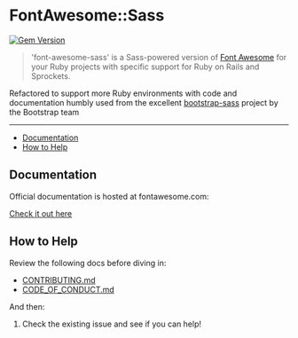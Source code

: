 # FontAwesome::Sass

[![Gem Version](https://badge.fury.io/rb/font-awesome-sass.svg)](https://badge.fury.io/rb/font-awesome-sass)

> 'font-awesome-sass' is a Sass-powered version of [Font Awesome](http://fontawesome.com/) for your Ruby projects with specific support for Ruby on Rails and Sprockets.

Refactored to support more Ruby environments with code and documentation humbly used from the excellent [bootstrap-sass](https://github.com/twbs/bootstrap-sass) project by the Bootstrap team

---

<!-- toc -->

- [Documentation](#documentation)
- [How to Help](#how-to-help)

<!-- tocstop -->

## Documentation

Official documentation is hosted at fontawesome.com:

[Check it out here](https://fontawesome.com/docs/web/use-with/ruby-on-rails/)

## How to Help

Review the following docs before diving in:

* [CONTRIBUTING.md](CONTRIBUTING.md)
* [CODE_OF_CONDUCT.md](CODE_OF_CONDUCT.md)

And then:

1. Check the existing issue and see if you can help!
